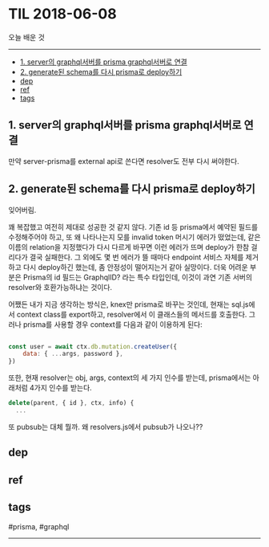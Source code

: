 # TIL 2018-06-08

오늘 배운 것

--------------------------


- [1. server의 graphql서버를 prisma graphql서버로 연결](#1-server의-graphql서버를-prisma-graphql서버로-연결)
- [2. generate된 schema를 다시 prisma로 deploy하기](#2-generate된-schema를-다시-prisma로-deploy하기)
- [dep](#dep)
- [ref](#ref)
- [tags](#tags)
## 1. server의 graphql서버를 prisma graphql서버로 연결
만약 server-prisma를 external api로 쓴다면 resolver도 전부 다시 써야한다. 

## 2. generate된 schema를 다시 prisma로 deploy하기

잊어버림.

꽤 복잡했고 여전히 제대로 성공한 것 같지 않다. 기존 id 등 prisma에서 예약된 필드를 수정해주어야 하고, 또 왜 나타나는지 모를 invalid token 머시기 에러가 떴었는데, 같은 이름의 relation을 지정했다가 다시 다르게 바꾸면 이런 에러가 뜨며 deploy가 한참 걸리다가 결국 실패한다. 그 외에도 몇 번 에러가 뜰 때마다 endpoint 서비스 자체를 제거하고 다시 deploy하긴 했는데, 좀 안정성이 떨어지는거 같아 실망이다. 더욱 어려운 부분은 Prisma의 id 필드는 GraphqlID? 라는 특수 타입인데, 이것이 과연 기존 서버의 resolver와 호환가능하냐는 것이다.

어쨌든 내가 지금 생각하는 방식은, knex만 prisma로 바꾸는 것인데, 현재는 sql.js에서 context class를 export하고, resolver에서 이 클래스들의 메서드를 호출한다. 그러나 prisma를 사용할 경우 context를 다음과 같이 이용하게 된다:

```js

const user = await ctx.db.mutation.createUser({
    data: { ...args, password },
})
```

또한, 현재 resolver는 obj, args, context의 세 가지 인수를 받는데, prisma에서는 아래처럼 4가지 인수를 받는다.

```js
delete(parent, { id }, ctx, info) {
  ...
```

또 pubsub는 대체 뭘까. 왜 resolvers.js에서 pubsub가 나오나??


## dep

## ref

## tags
  #prisma, #graphql



--------------------------


 